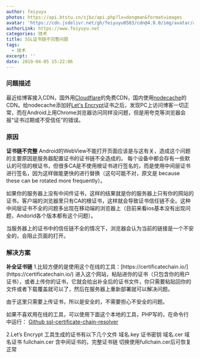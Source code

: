 ```yaml
---
author: feiyuyu
photos: https://api.btstu.cn/sjbz/api.php?lx=dongman&format=images
avatar: 'https://cdn.jsdelivr.net/gh/feiyuyu0503/cdn@4.0.0/img/avatar/avater.jpg'
authorLink: https://www.feiyuyu.net
categories: 技术
title: SSL证书链不完整问题
tags:
  - 技术
excerpt: ''
date: 2019-04-05 15:22:06
---
```


### 问题描述

最近给博客接入CDN，国外用[Cloudflare](https://www.cloudflare.com/ "Cloudflare")的免费CDN，国内使用[nodecache](https://www.nodecache.com/price "nodecache")的CDN。给nodecache添加好[Let's Encrypt](https://letsencrypt.org/ "Let's Encrypt")证书之后，发现PC上访问博客一切正常，而在Android上用Chrome浏览器访问同样没问题，但是用夸克等浏览器会报“证书过期或不受信任”的错误。

### 原因

**证书链不完整** Android的WebView不能打开页面应该是与这有关，造成这个问题的主要原因是服务器配置证书的证书链不全造成的。 每个设备中都会存有一些默认的可信的根证书，但很多CA是不使用根证书进行签名的，而是使用中间层证书进行签名，因为这样做能更快的进行替换（这句可能不对，原文是 because these can be rotated more frequently）。

如果你的服务器上没有中间件证书，这样的结果就是你的服务器上只有你的网站的证书，客户端的浏览器里只有CA的根证书，这样就会导致证书信任链不全。这种中间层证书不全的问题多出现在移动端的浏览器上（目前来看ios基本没有出现问题，Andorid各个版本都有这个问题）。

当服务器上的证书中的信任链不全的情况下，浏览器会认为当前的链接是一个不安全的，会阻止页面的打开。

### 解决方案

**补全证书链** 1.比较方便的是使用这个在线的工具：[](https://certificatechain.io/ "https://certificatechain.io/")[https://certificatechain.io/](https://certificatechain.io/) 进入这个网站，粘贴进你的证书（只包含你的用户证书），或者上传你的证书，它就会给出补全后的证书文件，你只需要粘贴回你的文件或者下载覆盖就可以了，然后在服务器上重新部署就可以解决问题。

由于这里只需要上传证书，所以是安全的，不需要担心不安全的问题。

如果不喜欢用在线的工具，可以使用下面这个本地的工具，PHP写的，在命令行中运行： [Github ssl-certificate-chain-resolver](https://github.com/spatie/ssl-certificate-chain-resolver "Github ssl-certificate-chain-resolver")

2.Let’s Encrypt 工具生成的证书有以下几个文件 域名.key 证书密钥 域名.cer 域名证书 fullchain.cer 含中间证书的，完整证书链 切换使用fullchain.cer后可恢复正常
